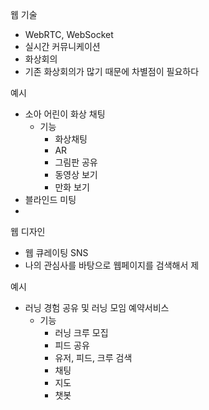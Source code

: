 웹 기술
- WebRTC, WebSocket
- 실시간 커뮤니케이션
- 화상회의
- 기존 화상회의가 많기 때문에 차별점이 필요하다

예시
- 소아 어린이 화상 채팅
	- 기능
		- 화상채팅
		- AR
		- 그림판 공유
		- 동영상 보기
		- 만화 보기
- 블라인드 미팅
- 

웹 디자인
- 웹 큐레이팅 SNS
- 나의 관심사를 바탕으로 웹페이지를 검색해서 제

예시
- 러닝 경험 공유 및 러닝 모임 예약서비스
	- 기능
		- 러닝 크루 모집
		- 피드 공유
		- 유저, 피드, 크루 검색
		- 채팅
		- 지도
		- 챗봇
